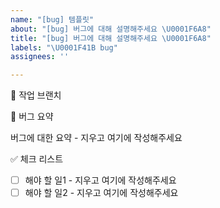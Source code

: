```yaml
---
name: "[bug] 템플릿"
about: "[bug] 버그에 대해 설명해주세요 \U0001F6A8"
title: "[bug] 버그에 대해 설명해주세요 \U0001F6A8"
labels: "\U0001F41B bug"
assignees: ''

---
```


🌳 작업 브랜치

📝 버그 요약
<!-- 버그에 대해서 설명해주세요. -->

버그에 대한 요약 - 지우고 여기에 작성해주세요

✅ 체크 리스트
<!-- 해야 할 일을 적어주세요. -->

- [ ] 해야 할 일1 - 지우고 여기에 작성해주세요
- [ ] 해야 할 일2 - 지우고 여기에 작성해주세요
